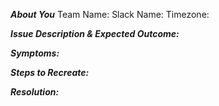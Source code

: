 **_About You_**
Team Name:
Slack Name:
Timezone:

**_Issue Description & Expected Outcome:_** 

**_Symptoms:_**

**_Steps to Recreate:_** 

**_Resolution:_** 
